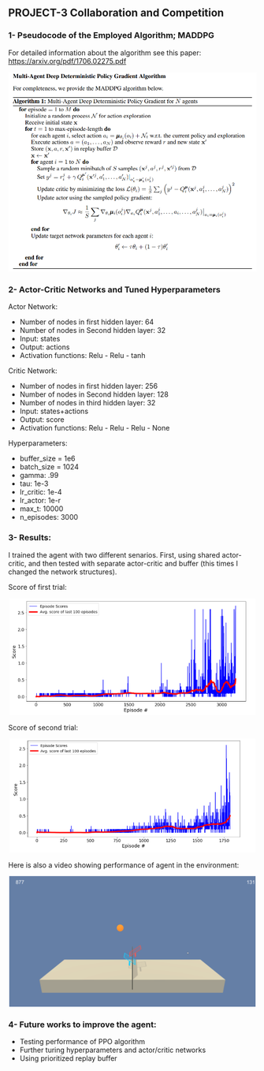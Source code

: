 
## PROJECT-3 Collaboration and Competition
### 1- Pseudocode of the Employed Algorithm; MADDPG

For detailed information about the algorithm see this paper: https://arxiv.org/pdf/1706.02275.pdf

<P align="center">
	<img src="Images/maddpg.png" width=700px>
</P> 


### 2- Actor-Critic Networks and Tuned Hyperparameters
Actor Network:
- Number of nodes in first hidden layer: 64
- Number of nodes in Second hidden layer: 32
- Input: states
- Output: actions
- Activation functions: Relu - Relu - tanh   


Critic Network:
- Number of nodes in first hidden layer: 256
- Number of nodes in Second hidden layer: 128
- Number of nodes in third hidden layer: 32
- Input: states+actions
- Output: score
- Activation functions: Relu - Relu - Relu - None   


Hyperparameters:
- buffer_size = 1e6
- batch_size = 1024
- gamma: .99
- tau: 1e-3
- lr_critic: 1e-4
- lr_actor: 1e-r
- max_t: 10000
- n_episodes: 3000

### 3- Results:
I trained the agent with two different senarios. First, using shared actor-critic, and then tested with separate actor-critic and buffer (this times I changed the network structures). 

Score of first trial:

<div align="center">
	<img src="Images/1.png" width=500px>
</div> 

Score of second trial:

<div align="center">
	<img src="Images/2.png" width=500px>
</div> 


Here is also a video showing performance of agent in the environment:
<div align="center">
	<img src="Images/vid.gif" width=500px>
</div> 

### 4- Future works to improve the agent:
- Testing performance of PPO algorithm
- Further turing hyperparameters and actor/critic networks
- Using prioritized replay buffer

